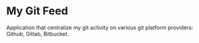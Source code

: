 # My Git Feed
Application that centralize my git activity on various git platform providers: Github, Gitlab, Bitbucket.


